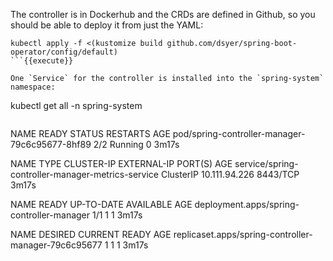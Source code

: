 
The controller is in Dockerhub and the CRDs are defined in Github, so you should be able to deploy it from just the YAML:

```
kubectl apply -f <(kustomize build github.com/dsyer/spring-boot-operator/config/default)
```{{execute}}

One `Service` for the controller is installed into the `spring-system` namespace:

```
kubectl get all -n spring-system
```{{execute}}

```
NAME                                             READY   STATUS    RESTARTS   AGE
pod/spring-controller-manager-79c6c95677-8hf89   2/2     Running   0          3m17s

NAME                                                TYPE        CLUSTER-IP      EXTERNAL-IP   PORT(S)    AGE
service/spring-controller-manager-metrics-service   ClusterIP   10.111.94.226   <none>        8443/TCP   3m17s

NAME                                        READY   UP-TO-DATE   AVAILABLE   AGE
deployment.apps/spring-controller-manager   1/1     1            1           3m17s

NAME                                                   DESIRED   CURRENT   READY   AGE
replicaset.apps/spring-controller-manager-79c6c95677   1         1         1       3m17s
```
